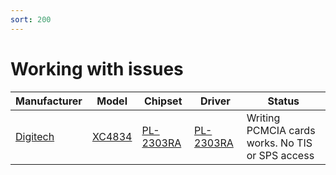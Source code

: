 ```yaml
---
sort: 200
---
```


# Working with issues

| Manufacturer                          | Model                                                                          | Chipset                                                                      | Driver                                                                       | Status                                           |
| ------------------------------------- | ------------------------------------------------------------------------------ | ---------------------------------------------------------------------------- | ---------------------------------------------------------------------------- | ------------------------------------------------ |
| [Digitech](http://www.jaycar.com.au/) | [XC4834](https://www.jaycar.com.au/usb-to-db9m-rs-232-converter-1-5m/p/XC4834) | [PL-2303RA](http://www.prolific.com.tw/US/ShowProduct.aspx?p_id=225&pcid=41) | [PL-2303RA](http://www.prolific.com.tw/US/ShowProduct.aspx?p_id=225&pcid=41) | Writing PCMCIA cards works. No TIS or SPS access |
